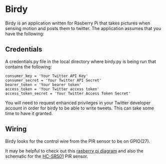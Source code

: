 # Birdy

Birdy is an application written for Rasberry Pi that takes pictures when sensing motion and posts them to twitter. The application assumes that you have the following:

## Credentials
A credentials.py file in the local directory where birdy.py is being run that contains the following:

```
consumer_key = 'Your Twitter API Key'
consumer_secret = 'Your Twitter API Secret'
bearer_token = 'Your bearer token'
access_token = 'Your Twitter access token'
access_token_secret = 'Your Twitter Access Token Secret'
```


You will need to request enhanced privileges in your Twitter developer account in order for birdy to be able to write tweets. This can take some time to have it granted.

## Wiring
Birdy looks for the control wire from the PIR sensor to be on GPIO(27). 

It may be helpful to check out this [rasberry pi diagram](https://www.etechnophiles.com/wp-content/uploads/2021/01/Raspberry-Pi-4-GPIO-header.jpg?ezimgfmt=ng:webp/ngcb40) and also the schematic for the [HC-SR501](https://www.mpja.com/download/31227sc.pdf) PIR sensor. 


